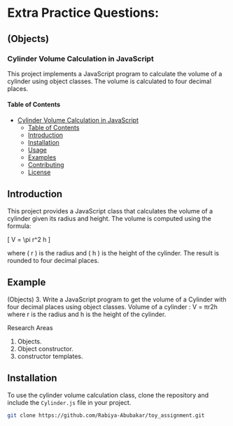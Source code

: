 # Extra Practice Questions:

## (Objects)

### Cylinder Volume Calculation in JavaScript

This project implements a JavaScript program to calculate the volume of a cylinder using object classes. The volume is calculated to four decimal places.

#### Table of Contents

- [Cylinder Volume Calculation in JavaScript](#cylinder-volume-calculation-in-javascript)
  - [Table of Contents](#table-of-contents)
  - [Introduction](#introduction)
  - [Installation](#installation)
  - [Usage](#usage)
  - [Examples](#examples)
  - [Contributing](#contributing)
  - [License](#license)

## Introduction

This project provides a JavaScript class that calculates the volume of a cylinder given its radius and height. The volume is computed using the formula: 

\[ V = \pi r^2 h \]

where \( r \) is the radius and \( h \) is the height of the cylinder. The result is rounded to four decimal places.

## Example
(Objects)
3. Write a JavaScript program to get the volume of a Cylinder with four decimal places using object classes.
Volume of a cylinder : V = πr2h where r is the radius and h is the height of the cylinder.

Research Areas 
1. Objects. 
2. Object constructor.
3. constructor templates.

## Installation

To use the cylinder volume calculation class, clone the repository and include the `Cylinder.js` file in your project.

```bash
git clone https://github.com/Rabiya-Abubakar/toy_assignment.git
